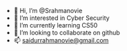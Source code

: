 - 👋 Hi, I’m @Srahmanovie
- 👀 I’m interested in Cyber Security
- 🌱 I’m currently learning CS50
- 💞️ I’m looking to collaborate on github
- 📫 saidurrahmanovie@gmail.com

<!---
Srahmanovie/Srahmanovie is a ✨ special ✨ repository because its `README.md` (this file) appears on your GitHub profile.
You can click the Preview link to take a look at your changes.
--->
